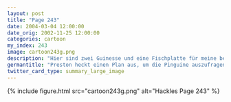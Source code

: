 ```yaml
---
layout: post
title: "Page 243"
date: 2004-03-04 12:00:00
date_orig: 2002-11-25 12:00:00
categories: cartoon
my_index: 243
image: cartoon243g.png
description: "Hier sind zwei Guinesse und eine Fischplatte für meine beiden Lieblings-SysAdmins Wo wir jetzt so gute Freunde sind, könnt ihr mir das Geheimnis verraten, wie man ein großer H4ck3r wird, wie man in Rechner einbricht und Netzwerke übernimmt Bäh! Beim nächsten Mal kaufe ich besser Mais Preston Pete Percy"
germantitle: "Preston heckt einen Plan aus, um die Pinguine auszufragen"
twitter_card_type: summary_large_image
---
```


{% include figure.html src="cartoon243g.png" alt="Hackles Page 243"  %}
